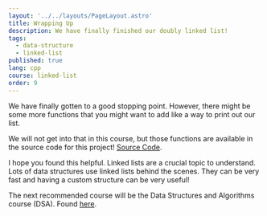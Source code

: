 ```yaml
---
layout: '../../layouts/PageLayout.astro'
title: Wrapping Up
description: We have finally finished our doubly linked list!
tags:
  - data-structure
  - linked-list
published: true
lang: cpp
course: linked-list
order: 9
---
```


We have finally gotten to a good stopping point. However, there might be some more functions that you might want to add like a way to print out our list.

We will not get into that in this course, but those functions are available in the source code for this project! [Source Code](https://github.com/paperwrld/codesantacruz-solutions/blob/main/linked-list/linked_list.h).

I hope you found this helpful. Linked lists are a crucial topic to understand. Lots of data structures use linked lists behind the scenes. They can be very fast and having a custom structure can be very useful!

The next recommended course will be the Data Structures and Algorithms course (DSA). Found [here](https://PerfectLine.io/courses/cpp/dsa/intro/).